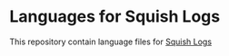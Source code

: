 # Languages for Squish Logs
This repository contain language files for [Squish Logs](https://squish.wtf)
